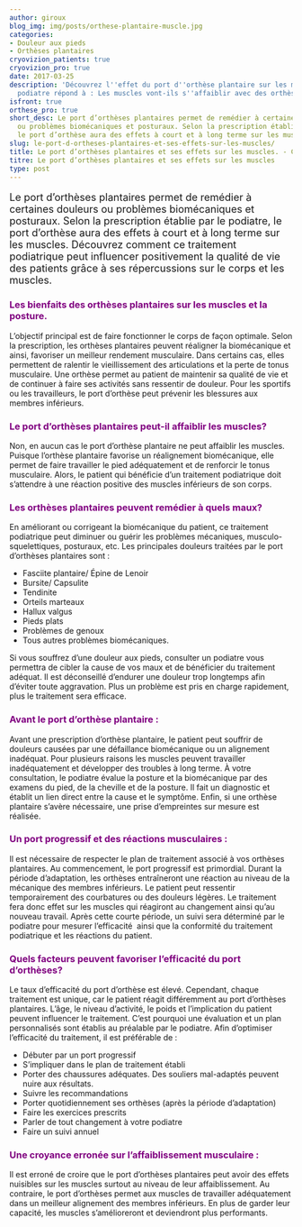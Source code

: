 ```yaml
---
author: giroux
blog_img: img/posts/orthese-plantaire-muscle.jpg
categories:
- Douleur aux pieds
- Orthèses plantaires
cryovizion_patients: true
cryovizion_pro: true
date: 2017-03-25
description: 'Découvrez l''effet du port d''orthèse plantaire sur les muscles. Un
  podiatre répond à : Les muscles vont-ils s''affaiblir avec des orthèses?'
isfront: true
orthese_pro: true
short_desc: Le port d’orthèses plantaires permet de remédier à certaines douleurs
  ou problèmes biomécaniques et posturaux. Selon la prescription établie par le podiatre,
  le port d’orthèse aura des effets à court et à long terme sur les muscles.
slug: le-port-d-ortheses-plantaires-et-ses-effets-sur-les-muscles/
title: Le port d’orthèses plantaires et ses effets sur les muscles. - Cryos Technologies
titre: Le port d’orthèses plantaires et ses effets sur les muscles
type: post
---
```


<p style="font-size: 18px;">Le port d’orthèses plantaires permet de remédier à certaines douleurs ou problèmes biomécaniques et posturaux. Selon la prescription établie par le podiatre, le port d’orthèse aura des effets à court et à long terme sur les muscles. Découvrez comment ce traitement podiatrique peut influencer positivement la qualité de vie des patients grâce à ses répercussions sur le corps et les muscles.</p>
<h3 style="color: #800080;">Les bienfaits des orthèses plantaires sur les muscles et la posture.</h3>
L’objectif principal est de faire fonctionner le corps de façon optimale. Selon la prescription, les orthèses plantaires peuvent réaligner la biomécanique et ainsi, favoriser un meilleur rendement musculaire. Dans certains cas, elles permettent de ralentir le vieillissement des articulations et la perte de tonus musculaire. Une orthèse permet au patient de maintenir sa qualité de vie et de continuer à faire ses activités sans ressentir de douleur. Pour les sportifs ou les travailleurs, le port d’orthèse peut prévenir les blessures aux membres inférieurs.

<h3 style="color: #800080;">Le port d’orthèses plantaires peut-il affaiblir les muscles?</h3>
Non, en aucun cas le port d’orthèse plantaire ne peut affaiblir les muscles. Puisque l’orthèse plantaire favorise un réalignement biomécanique, elle permet de faire travailler le pied adéquatement et de renforcir le tonus musculaire. Alors, le patient qui bénéficie d’un traitement podiatrique doit s’attendre à une réaction positive des muscles inférieurs de son corps.

<h3 style="color: #800080;">Les orthèses plantaires peuvent remédier à quels maux?</h3>
En améliorant ou corrigeant la biomécanique du patient, ce traitement podiatrique peut diminuer ou guérir les problèmes mécaniques, musculo-squelettiques, posturaux, etc. Les principales douleurs traitées par le port d’orthèses plantaires sont :
<ul>
	<li>Fasciite plantaire/ Épine de Lenoir</li>
	<li>Bursite/ Capsulite</li>
	<li>Tendinite</li>
	<li>Orteils marteaux</li>
	<li>Hallux valgus</li>
	<li>Pieds plats</li>
	<li>Problèmes de genoux</li>
	<li>Tous autres problèmes biomécaniques.</li>
</ul>

Si vous souffrez d’une douleur aux pieds, consulter un podiatre vous permettra de cibler la cause de vos maux et de bénéficier du traitement adéquat. Il est déconseillé d’endurer une douleur trop longtemps afin d’éviter toute aggravation. Plus un problème est pris en charge rapidement, plus le traitement sera efficace.

<h3 style="color: #800080;">Avant le port d’orthèse plantaire :</h3>
Avant une prescription d’orthèse plantaire, le patient peut souffrir de douleurs causées par une défaillance biomécanique ou un alignement inadéquat. Pour plusieurs raisons les muscles peuvent travailler inadéquatement et développer des troubles à long terme. À votre consultation, le podiatre évalue la posture et la biomécanique par des examens du pied, de la cheville et de la posture. Il fait un diagnostic et établit un lien direct entre la cause et le symptôme. Enfin, si une orthèse plantaire s’avère nécessaire, une prise d’empreintes sur mesure est réalisée.

<h3 style="color: #800080;">Un port progressif et des réactions musculaires :</h3>
Il est nécessaire de respecter le plan de traitement associé à vos orthèses plantaires. Au commencement, le port progressif est primordial. Durant la période d’adaptation, les orthèses entraîneront une réaction au niveau de la mécanique des membres inférieurs. Le patient peut ressentir temporairement des courbatures ou des douleurs légères. Le traitement fera donc effet sur les muscles qui réagiront au changement ainsi qu’au nouveau travail. Après cette courte période, un suivi sera déterminé par le podiatre pour mesurer l’efficacité  ainsi que la conformité du traitement podiatrique et les réactions du patient.

<h3 style="color: #800080;">Quels facteurs peuvent favoriser l’efficacité du port d’orthèses?</h3>
Le taux d’efficacité du port d’orthèse est élevé. Cependant, chaque traitement est unique, car le patient réagit différemment au port d’orthèses plantaires. L’âge, le niveau d’activité, le poids et l’implication du patient peuvent influencer le traitement. C’est pourquoi une évaluation et un plan personnalisés sont établis au préalable par le podiatre. Afin d’optimiser l’efficacité du traitement, il est préférable de :
<ul>
	<li>Débuter par un port progressif</li>
	<li>S’impliquer dans le plan de traitement établi</li>
	<li>Porter des chaussures adéquates. Des souliers mal-adaptés peuvent nuire aux résultats.</li>
	<li>Suivre les recommandations</li>
	<li>Porter quotidiennement ses orthèses (après la période d’adaptation)</li>
	<li>Faire les exercices prescrits</li>
	<li>Parler de tout changement à votre podiatre</li>
	<li>Faire un suivi annuel</li>
</ul>
<h3 style="color: #800080;">Une croyance erronée sur l’affaiblissement musculaire :</h3>
Il est erroné de croire que le port d’orthèses plantaires peut avoir des effets nuisibles sur les muscles surtout au niveau de leur affaiblissement. Au contraire, le port d’orthèses permet aux muscles de travailler adéquatement dans un meilleur alignement des membres inférieurs. En plus de garder leur capacité, les muscles s’amélioreront et deviendront plus performants.